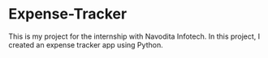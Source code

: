 # Expense-Tracker
This is my project for the internship with Navodita Infotech. In this project, I created an expense tracker app using Python.
